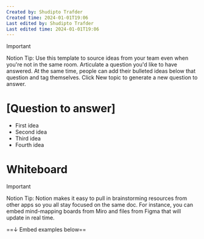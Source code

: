 ```yaml
---
Created by: Shudipto Trafder
Created time: 2024-01-01T19:06
Last edited by: Shudipto Trafder
Last edited time: 2024-01-01T19:06
---
```

> [!important]  
> Notion Tip: Use this template to source ideas from your team even when you're not in the same room. Articulate a question you'd like to have answered. At the same time, people can add their bulleted ideas below that question and tag themselves. Click New topic to generate a new question to answer.  

  

# [Question to answer]

- First idea
- Second idea
- Third idea
- Fourth idea

# Whiteboard

> [!important]  
> Notion Tip: Notion makes it easy to pull in brainstorming resources from other apps so you all stay focused on the same doc. For instance, you can embed mind-mapping boards from Miro and files from Figma that will update in real time.  

==↓ Embed examples below==

[](https://www.notion.soundefined)

[](https://www.notion.soundefined)

[](https://www.notion.soundefined)